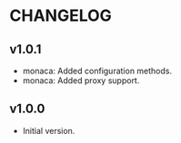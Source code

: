 
CHANGELOG
====

v1.0.1
----
 * monaca: Added configuration methods.
 * monaca: Added proxy support.

v1.0.0
------
 * Initial version.
